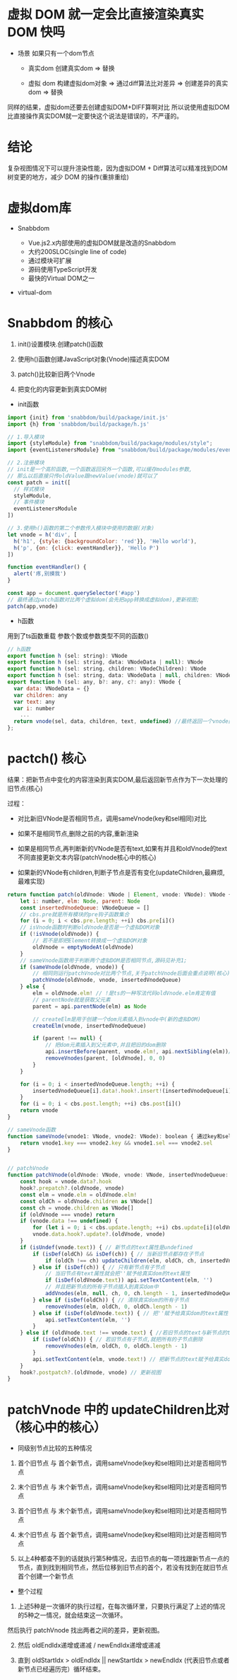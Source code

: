 # 虚拟 DOM 就一定会比直接渲染真实 DOM 快吗

- 场景
如果只有一个dom节点

  - 真实dom
  创建真实dom => 替换

  - 虚拟 dom
  构建虚拟dom对象 => 通过diff算法比对差异 => 创建差异的真实dom => 替换

同样的结果，虚拟dom还要去创建虚拟DOM+DIFF算啊对比 所以说使用虚拟DOM比直接操作真实DOM就一定要快这个说法是错误的，不严谨的。

# 结论

复杂视图情况下可以提升渲染性能，因为虚拟DOM + Diff算法可以精准找到DOM树变更的地方，减少 DOM 的操作(重排重绘)


# 虚拟dom库

- Snabbdom
  - Vue.js2.x内部使用的虚拟DOM就是改造的Snabbdom
  - 大约200SLOC(single line of code)
  - 通过模块可扩展
  - 源码使用TypeScript开发
  - 最快的Virtual DOM之一

- virtual-dom



# Snabbdom 的核心

1. init()设置模块.创建patch()函数

2. 使用h()函数创建JavaScript对象(Vnode)描述真实DOM

3. patch()比较新旧两个Vnode

4. 把变化的内容更新到真实DOM树



- init函数

```js
import {init} from 'snabbdom/build/package/init.js'
import {h} from 'snabbdom/build/package/h.js'

// 1.导入模块
import {styleModule} from "snabbdom/build/package/modules/style";
import {eventListenersModule} from "snabbdom/build/package/modules/eventListeners";

// 2.注册模块
// init是一个高阶函数,一个函数返回另外一个函数,可以缓存modules参数,
// 那么以后直接只传oldValue跟newValue(vnode)就可以了
const patch = init([
  // 样式模块
  styleModule,
  // 事件模块
  eventListenersModule
])

// 3.使用h()函数的第二个参数传入模块中使用的数据(对象)
let vnode = h('div', [
  h('h1', {style: {backgroundColor: 'red'}}, 'Hello world'),
  h('p', {on: {click: eventHandler}}, 'Hello P')
])

function eventHandler() {
  alert('疼,别摸我')
}

const app = document.querySelector('#app')
// 最终通过patch函数对比两个虚拟dom(会先把app转换成虚拟dom),更新视图;
patch(app,vnode)
```


- h函数

用到了ts函数重载 参数个数或参数类型不同的函数()
```js
// h函数
export function h (sel: string): VNode
export function h (sel: string, data: VNodeData | null): VNode
export function h (sel: string, children: VNodeChildren): VNode
export function h (sel: string, data: VNodeData | null, children: VNodeChildren): VNode
export function h (sel: any, b?: any, c?: any): VNode {
  var data: VNodeData = {}
  var children: any
  var text: any
  var i: number
    ...
  return vnode(sel, data, children, text, undefined) //最终返回一个vnode函数
};
```


# pactch() 核心

结果：把新节点中变化的内容渲染到真实DOM,最后返回新节点作为下一次处理的旧节点(核心)

过程：

- 对比新旧VNode是否相同节点，调用sameVnode(key和sel相同)对比

- 如果不是相同节点,删除之前的内容,重新渲染

- 如果是相同节点,再判断新的VNode是否有text,如果有并且和oldVnode的text不同直接更新文本内容(patchVnode核心中的核心)

- 如果新的VNode有children,判断子节点是否有变化(updateChildren,最麻烦,最难实现)

```js
return function patch(oldVnode: VNode | Element, vnode: VNode): VNode {    
    let i: number, elm: Node, parent: Node
    const insertedVnodeQueue: VNodeQueue = []
    // cbs.pre就是所有模块的pre钩子函数集合
    for (i = 0; i < cbs.pre.length; ++i) cbs.pre[i]()
    // isVnode函数时判断oldVnode是否是一个虚拟DOM对象
    if (!isVnode(oldVnode)) {
        // 若不是即把Element转换成一个虚拟DOM对象
        oldVnode = emptyNodeAt(oldVnode)
    }
    // sameVnode函数用于判断两个虚拟DOM是否相同节点,源码见补充1;
    if (sameVnode(oldVnode, vnode)) {
        // 相同则运行patchVnode对比两个节点,关于patchVnode后面会重点说明(核心)
        patchVnode(oldVnode, vnode, insertedVnodeQueue)
    } else {
        elm = oldVnode.elm! // !是ts的一种写法代码oldVnode.elm肯定有值
        // parentNode就是获取父元素
        parent = api.parentNode(elm) as Node

        // createElm是用于创建一个dom元素插入到vnode中(新的虚拟DOM)
        createElm(vnode, insertedVnodeQueue)

        if (parent !== null) {
            // 把dom元素插入到父元素中,并且把旧的dom删除
            api.insertBefore(parent, vnode.elm!, api.nextSibling(elm))// 把新创建的元素放在旧的dom后面
            removeVnodes(parent, [oldVnode], 0, 0)
        }
    }

    for (i = 0; i < insertedVnodeQueue.length; ++i) {
        insertedVnodeQueue[i].data!.hook!.insert!(insertedVnodeQueue[i])
    }
    for (i = 0; i < cbs.post.length; ++i) cbs.post[i]()
    return vnode
}

// sameVnode函数
function sameVnode(vnode1: VNode, vnode2: VNode): boolean { 通过key和sel选择器判断是否是相同节点
    return vnode1.key === vnode2.key && vnode1.sel === vnode2.sel
}


// patchVnode
function patchVnode(oldVnode: VNode, vnode: VNode, insertedVnodeQueue: VNodeQueue) {
    const hook = vnode.data?.hook
    hook?.prepatch?.(oldVnode, vnode)
    const elm = vnode.elm = oldVnode.elm!
    const oldCh = oldVnode.children as VNode[]
    const ch = vnode.children as VNode[]
    if (oldVnode === vnode) return
    if (vnode.data !== undefined) {
        for (let i = 0; i < cbs.update.length; ++i) cbs.update[i](oldVnode, vnode)
        vnode.data.hook?.update?.(oldVnode, vnode)
    }
    if (isUndef(vnode.text)) { // 新节点的text属性是undefined
        if (isDef(oldCh) && isDef(ch)) { // 当新旧节点都存在子节点
            if (oldCh !== ch) updateChildren(elm, oldCh, ch, insertedVnodeQueue) //并且他们的子节点不相同执行updateChildren函数,后续会重点说明(核心)
        } else if (isDef(ch)) { // 只有新节点有子节点
            // 当旧节点有text属性就会把''赋予给真实dom的text属性
            if (isDef(oldVnode.text)) api.setTextContent(elm, '') 
            // 并且把新节点的所有子节点插入到真实dom中
            addVnodes(elm, null, ch, 0, ch.length - 1, insertedVnodeQueue)
        } else if (isDef(oldCh)) { // 清除真实dom的所有子节点
            removeVnodes(elm, oldCh, 0, oldCh.length - 1)
        } else if (isDef(oldVnode.text)) { // 把''赋予给真实dom的text属性
            api.setTextContent(elm, '')
        }
    } else if (oldVnode.text !== vnode.text) { //若旧节点的text与新节点的text不相同
        if (isDef(oldCh)) { // 若旧节点有子节点,就把所有的子节点删除
            removeVnodes(elm, oldCh, 0, oldCh.length - 1)
        }
        api.setTextContent(elm, vnode.text!) // 把新节点的text赋予给真实dom
    }
    hook?.postpatch?.(oldVnode, vnode) // 更新视图
}
```

# patchVnode 中的 updateChildren比对（核心中的核心）


- 同级别节点比较的五种情况

1. 首个旧节点 与 首个新节点，调用sameVnode(key和sel相同)比对是否相同节点

2. 末个旧节点 与 末个新节点，调用sameVnode(key和sel相同)比对是否相同节点

3. 首个旧节点 与 末个新节点，调用sameVnode(key和sel相同)比对是否相同节点

4. 末个旧节点 与 首个新节点，调用sameVnode(key和sel相同)比对是否相同节点

5. 以上4种都查不到的话就执行第5种情况，去旧节点的每一项找跟新节点一点的节点，直到找到相同节点，然后位移到旧节点的首个，若没有找到在就旧节点首个创建一个新节点

- 整个过程

1. 上述5种是一次循环的执行过程，在每次循环里，只要执行满足了上述的情况的5种之一情况，就会结束这一次循环。

然后执行 patchVnode 找出两者之间的差异，更新视图。

2. 然后 oldEndIdx递增或递减 / newEndIdx递增或递减

3. 直到 oldStartIdx > oldEndIdx || newStartIdx > newEndIdx (代表旧节点或者新节点已经遍历完）循环结束。
